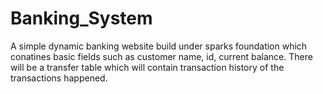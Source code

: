 # Banking_System
A simple dynamic banking website build under sparks foundation which conatines basic fields such as customer name, id, current balance. 
There will be a transfer table which will contain transaction history of the transactions happened.
